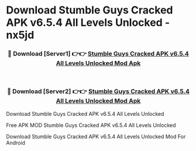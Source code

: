 # Download Stumble Guys Cracked APK v6.5.4 All Levels Unlocked - nx5jd



<div align="center">
<h3>🔴 Download [Server1] 👉👉 <a href="https://momento.my/?title=Stumble_Guys_Cracked_APK_v6.5.4_All_Levels_Unlocked">Stumble Guys Cracked APK v6.5.4 All Levels Unlocked Mod Apk</a></h3><br>

<h3>🔴 Download [Server2] 👉👉 <a href="https://momento.my/?title=Stumble_Guys_Cracked_APK_v6.5.4_All_Levels_Unlocked">Stumble Guys Cracked APK v6.5.4 All Levels Unlocked Mod Apk</a></h3>
</div>



Download Stumble Guys Cracked APK v6.5.4 All Levels Unlocked 

Free APK MOD Stumble Guys Cracked APK v6.5.4 All Levels Unlocked 

Download Stumble Guys Cracked APK v6.5.4 All Levels Unlocked Mod For Android
